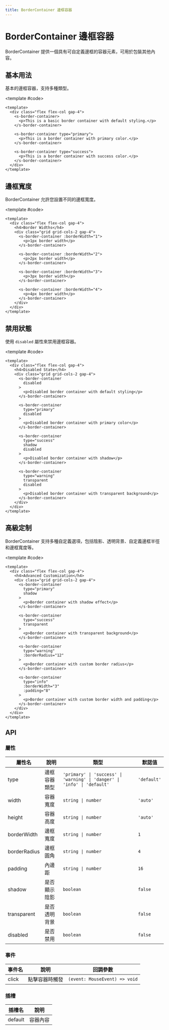 ```yaml
---
title: BorderContainer 邊框容器
---
```


# BorderContainer 邊框容器

BorderContainer 提供一個具有可自定義邊框的容器元素，可用於包裝其他內容。

## 基本用法

基本的邊框容器，支持多種類型。

<Demo>
  <BasicDemo />
  
  <template #code>

```vue
<template>
  <div class="flex flex-col gap-4">
    <s-border-container>
      <p>This is a basic border container with default styling.</p>
    </s-border-container>

    <s-border-container type="primary">
      <p>This is a border container with primary color.</p>
    </s-border-container>

    <s-border-container type="success">
      <p>This is a border container with success color.</p>
    </s-border-container>
  </div>
</template>
```

  </template>
</Demo>

## 邊框寬度

BorderContainer 允許您設置不同的邊框寬度。

<Demo>
  <StyleDemo />
  
  <template #code>

```vue
<template>
  <div class="flex flex-col gap-4">
    <h4>Border Widths</h4>
    <div class="grid grid-cols-2 gap-4">
      <s-border-container :borderWidth="1">
        <p>1px border width</p>
      </s-border-container>
      
      <s-border-container :borderWidth="2">
        <p>2px border width</p>
      </s-border-container>
      
      <s-border-container :borderWidth="3">
        <p>3px border width</p>
      </s-border-container>
      
      <s-border-container :borderWidth="4">
        <p>4px border width</p>
      </s-border-container>
    </div>
  </div>
</template>
```

  </template>
</Demo>

## 禁用狀態

使用 `disabled` 屬性來禁用邊框容器。

<Demo>
  <DisabledDemo />
  
  <template #code>

```vue
<template>
  <div class="flex flex-col gap-4">
    <h4>Disabled State</h4>
    <div class="grid grid-cols-2 gap-4">
      <s-border-container 
        disabled
      >
        <p>Disabled border container with default styling</p>
      </s-border-container>
      
      <s-border-container 
        type="primary"
        disabled
      >
        <p>Disabled border container with primary color</p>
      </s-border-container>
      
      <s-border-container 
        type="success"
        shadow
        disabled
      >
        <p>Disabled border container with shadow</p>
      </s-border-container>
      
      <s-border-container 
        type="warning"
        transparent
        disabled
      >
        <p>Disabled border container with transparent background</p>
      </s-border-container>
    </div>
  </div>
</template>
```

  </template>
</Demo>

## 高級定制

BorderContainer 支持多種自定義選項，包括陰影、透明背景、自定義邊框半徑和邊框寬度等。

<Demo>
  <CustomizationDemo />
  
  <template #code>

```vue
<template>
  <div class="flex flex-col gap-4">
    <h4>Advanced Customization</h4>
    <div class="grid grid-cols-2 gap-4">
      <s-border-container 
        type="primary"
        shadow
      >
        <p>Border container with shadow effect</p>
      </s-border-container>
      
      <s-border-container 
        type="success"
        transparent
      >
        <p>Border container with transparent background</p>
      </s-border-container>
      
      <s-border-container 
        type="warning"
        :borderRadius="12"
      >
        <p>Border container with custom border radius</p>
      </s-border-container>
      
      <s-border-container 
        type="info"
        :borderWidth="3"
        :padding="8"
      >
        <p>Border container with custom border width and padding</p>
      </s-border-container>
    </div>
  </div>
</template>
```

  </template>
</Demo>

## API

### 屬性

| 屬性名 | 說明 | 類型 | 默認值 |
| --- | --- | --- | --- |
| type | 邊框容器類型 | `'primary' \| 'success' \| 'warning' \| 'danger' \| 'info' \| 'default'` | `'default'` |
| width | 容器寬度 | `string \| number` | `'auto'` |
| height | 容器高度 | `string \| number` | `'auto'` |
| borderWidth | 邊框寬度 | `string \| number` | `1` |
| borderRadius | 邊框圓角 | `string \| number` | `4` |
| padding | 內邊距 | `string \| number` | `16` |
| shadow | 是否顯示陰影 | `boolean` | `false` |
| transparent | 是否透明背景 | `boolean` | `false` |
| disabled | 是否禁用 | `boolean` | `false` |

### 事件

| 事件名 | 說明 | 回調參數 |
| --- | --- | --- |
| click | 點擊容器時觸發 | `(event: MouseEvent) => void` |

### 插槽

| 插槽名 | 說明 |
| --- | --- |
| default | 容器內容 |

<script setup>
import { SConfigProvider } from '@/index'
import BasicDemo from '@/components/BorderContainer/demos/BasicDemo.vue'
import StyleDemo from '@/components/BorderContainer/demos/StyleDemo.vue'
import DisabledDemo from '@/components/BorderContainer/demos/DisabledDemo.vue'
import CustomizationDemo from '@/components/BorderContainer/demos/CustomizationDemo.vue'
</script>